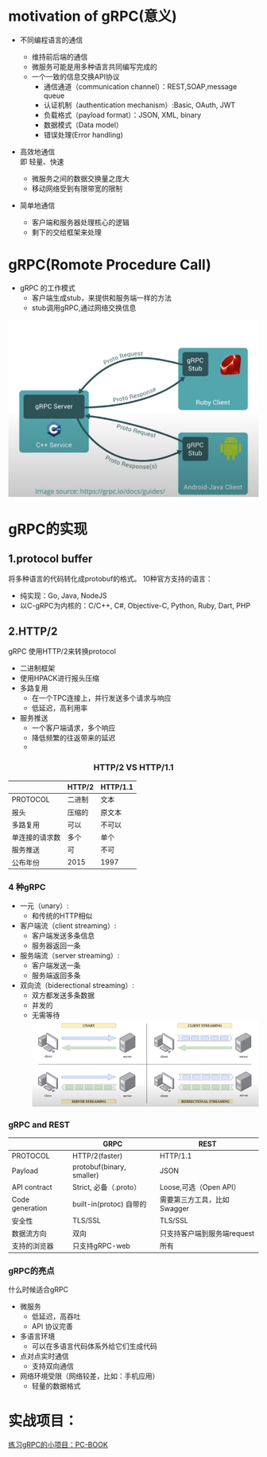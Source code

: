 # motivation of gRPC(意义)

- 不同编程语言的通信
    - 维持前后端的通信
    - 微服务可能是用多种语言共同编写完成的
    - 一个一致的信息交换API协议
        - 通信通道（communication channel）：REST,SOAP,message queue
        - 认证机制（authentication mechanism）:Basic, OAuth, JWT
        - 负载格式（payload format）：JSON, XML, binary
        - 数据模式（Data model）
        - 错误处理(Error handling)
    
- 高效地通信</br>
    即 轻量、快速
    - 微服务之间的数据交换量之庞大
    - 移动网络受到有限带宽的限制
    
- 简单地通信</br>
    - 客户端和服务器处理核心的逻辑    
    - 剩下的交给框架来处理
    
# gRPC(Romote Procedure Call)
- gRPC 的工作模式
  - 客户端生成stub，来提供和服务端一样的方法
  - stub调用gRPC,通过网络交换信息

![gRPC](./gRPC.png)

# gRPC的实现

## 1.protocol buffer
将多种语言的代码转化成protobuf的格式。
10种官方支持的语言：
- 纯实现：Go, Java, NodeJS
- 以C-gRPC为内核的：C/C++, C#, Objective-C, Python, Ruby, Dart, PHP

## 2.HTTP/2
gRPC 使用HTTP/2来转换protocol
- 二进制框架
- 使用HPACK进行报头压缩
- 多路复用
  - 在一个TPC连接上，并行发送多个请求与响应
  - 低延迟，高利用率
- 服务推送
  - 一个客户端请求，多个响应
  - 降低频繁的往返带来的延迟
  - 
### <CENTER> HTTP/2 VS HTTP/1.1 </CENTER>  
| | HTTP/2 | HTTP/1.1 |
|--|--|--|
|PROTOCOL|二进制 | 文本|
|报头|压缩的|原文本|
|多路复用|可以|不可以|
|单连接的请求数|多个|单个|
|服务推送|可|不可|
|公布年份|2015|1997|

### 4 种gRPC
- 一元（unary）:
  - 和传统的HTTP相似
- 客户端流（client streaming）:
  - 客户端发送多条信息
  - 服务器返回一条
- 服务端流（server streaming）:
  - 客户端发送一条
  - 服务端返回多条
- 双向流（biderectional streaming）:
  - 双方都发送多条数据
  - 并发的
  - 无需等待
![4 types](./4types-gRPC.png)

### gRPC and REST
||GRPC|REST|
|--|--|--|
|PROTOCOL|HTTP/2(faster)|HTTP/1.1|
|Payload|protobuf(binary, smaller)| JSON|
|API contract|Strict, 必备（.proto）|Loose,可选（Open API）|
|Code generation|built-in(protoc) 自带的|需要第三方工具，比如Swagger|
|安全性|TLS/SSL|TLS/SSL|
|数据流方向|双向|只支持客户端到服务端request|
|支持的浏览器|只支持gRPC-web|所有|

### gRPC的亮点
什么时候适合gRPC
- 微服务
  - 低延迟，高吞吐
  - API 协议完善
- 多语言环境
  - 可以在多语言代码体系外给它们生成代码
- 点对点实时通信
  - 支持双向通信
- 网络环境受限（网络较差，比如：手机应用）
  - 轻量的数据格式
  
# 实战项目：
[练习gRPC的小项目：PC-BOOK](https://github.com/Jiaget/pc-Book)